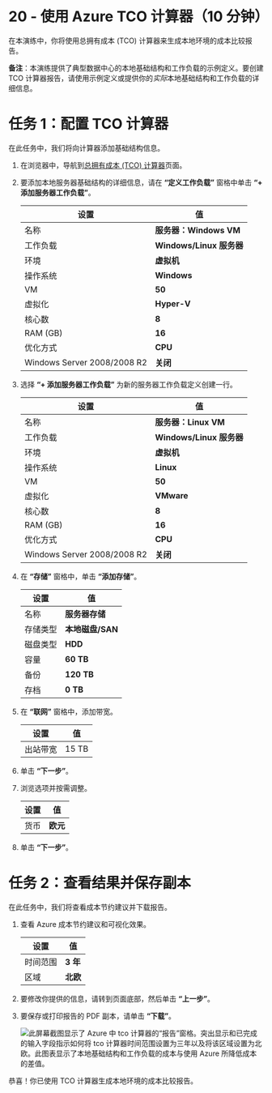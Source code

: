 ﻿---
wts:
    title: '20 - 使用 Azure TCO 计算器（10 分钟）'
    module: '模块 06：介绍 Azure 成本管理和服务级别协议'
---
# 20 - 使用 Azure TCO 计算器（10 分钟）


在本演练中，你将使用总拥有成本 (TCO) 计算器来生成本地环境的成本比较报告。

**备注**：本演练提供了典型数据中心的本地基础结构和工作负载的示例定义。要创建 TCO 计算器报告，请使用示例定义或提供你的*实际*本地基础结构和工作负载的详细信息。

# 任务 1：配置 TCO 计算器

在此任务中，我们将向计算器添加基础结构信息。 

1. 在浏览器中，导航到[总拥有成本 (TCO) 计算器](https://azure.microsoft.com/zh-cn/pricing/tco/calculator/)页面。

2. 要添加本地服务器基础结构的详细信息，请在 **“定义工作负载”** 窗格中单击 **“+ 添加服务器工作负载”**。

    | 设置 | 值 |
    | -- | -- |
    | 名称 | **服务器：Windows VM** |
    | 工作负载 | **Windows/Linux 服务器** |
    | 环境 | **虚拟机** |
    | 操作系统 | **Windows** |  
    | VM | **50** |
    | 虚拟化 | **Hyper-V** |
    | 核心数 | **8**|
    | RAM (GB) | **16** |
    | 优化方式 | **CPU** |
    | Windows Server 2008/2008 R2 | **关闭** |

3. 选择 **“+ 添加服务器工作负载”** 为新的服务器工作负载定义创建一行。 

    | 设置 | 值 |
    | -- | -- |
    | 名称 | **服务器：Linux VM** |
    | 工作负载 | **Windows/Linux 服务器** |
    | 环境 | **虚拟机** |
    | 操作系统 | **Linux** |  
    | VM | **50** |
    | 虚拟化 | **VMware** |
    | 核心数 | **8**|
    | RAM (GB) | **16** |
    | 优化方式 | **CPU** |
    | Windows Server 2008/2008 R2 | **关闭** |

4. 在 **“存储”** 窗格中，单击 **“添加存储”**。

    | 设置 | 值 |
    | -- | -- |
    | 名称 | **服务器存储** |
    | 存储类型 | **本地磁盘/SAN** |
    | 磁盘类型 | **HDD** |
    | 容量 | **60 TB** |  
    | 备份 | **120 TB** |
    | 存档 | **0 TB** |

5. 在 **“联网”** 窗格中，添加带宽。 

    | 设置 | 值 |
    | -- | -- |
    | 出站带宽 | 15 TB|

6. 单击 **“下一步”**。

7. 浏览选项并按需调整。 

    | 设置 | 值 |
    | -- | -- |
    | 货币 | **欧元** |

8. 单击 **“下一步”**。

# 任务 2：查看结果并保存副本

在此任务中，我们将查看成本节约建议并下载报告。 

1. 查看 Azure 成本节约建议和可视化效果。

    | 设置 | 值 |
    | -- | -- |
    | 时间范围| **3 年** |
    | 区域 | **北欧** |

2. 要修改你提供的信息，请转到页面底部，然后单击 **“上一步”**。 

3. 要保存或打印报告的 PDF 副本，请单击 **“下载”**。

    ![此屏幕截图显示了 Azure 中 tco 计算器的“报告”窗格。突出显示和已完成的输入字段指示如何将 tco 计算器时间范围设置为三年以及将该区域设置为北欧。此图表显示了本地基础结构和工作负载的成本与使用 Azure 所降低成本的差值。](../images/2001.png)

恭喜！你已使用 TCO 计算器生成本地环境的成本比较报告。

